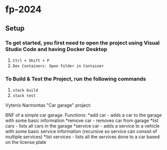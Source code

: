 # fp-2024

## Setup

### To get started, you first need to open the project using Visual Studio Code and having Docker Desktop
1. `Ctrl + Shift + P`
2. `Dev Containers: Open Folder in Container`

### To Build & Test the Project, run the following commands
1. `stack build`
2. `stack test`



Vytenis Narmontas "Car garage" project:

BNF of a simple car garage.
Functions:
    *add car - adds a car to the garage with some basic information
    *remove car - removes car from garage
    *list cars - lists all cars in the garage
    *service car - adds a service to a vehicle with some basic service information (recursive so service can consist of multiple services)
    *list services - lists all the services done to a car based on the license plate